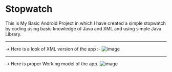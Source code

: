 # Stopwatch
This is My Basic Android Project in which I have created a simple stopwatch by coding 
using basic knowledge of Java and XML and using simple Java Library.

-------------------------------------------------------------------------------------------------

-> Here is a look of XML version of the app :-
![image](https://user-images.githubusercontent.com/72080733/203412000-68b012de-a7c6-4898-b420-222df0e433f9.png)

-------------------------------------------------------------------------------------------------

-> Here is proper Working model of the app.
![image](https://user-images.githubusercontent.com/72080733/203411830-835af0a9-443b-47d7-b594-087c316868d2.png)

